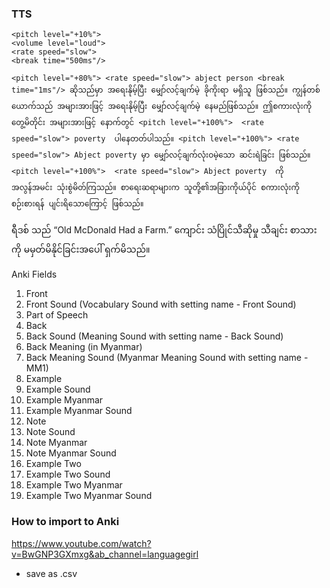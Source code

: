 ### TTS
```
<pitch level="+10%">
<volume level="loud">
<rate speed="slow">
<break time="500ms"/>

```
```
<pitch level="+80%"> <rate speed="slow"> abject person <break time="1ms"/> ဆိုသည်မှာ အရေးနိုမ့်ပြီး မျှော်လင့်ချက်မဲ့ ခိုကိုးရာ မရှိသူ ဖြစ်သည်။ ကျွန်တစ်ယောက်သည် အများအားဖြင့် အရေးနိုမ့်ပြီး မျှော်လင့်ချက်မဲ့ နေမည်ဖြစ်သည်။ ဤစကားလုံးကို တွေ့မိတိုင်း အများအားဖြင့် နောက်တွင် <pitch level="+100%">  <rate speed="slow"> poverty  ပါနေတတ်ပါသည်။ <pitch level="+100%"> <rate speed="slow"> Abject poverty မှာ မျှော်လင့်ချက်လုံးဝမဲ့သော ဆင်းရဲခြင်း ဖြစ်သည်။ <pitch level="+100%">  <rate speed="slow"> Abject poverty  ကို အလွန်အမင်း သုံးစွဲမိတ်ကြသည်။ စာရေးဆရာများက သူတို့၏အခြားကိုယ်ပိုင် စကားလုံးကို စဉ်းစားရန် ပျင်းရိသောကြောင့် ဖြစ်သည်။
```



ရီဒစ် သည် <lang xml:lang="en-GB"> “Old McDonald Had a Farm.”</lang> ကျောင်း သံပြိုင်သီဆိုမှု သီချင်း စာသားကို မမှတ်မိနိုင်ခြင်းအပေါ် ရှက်မိသည်။

Anki Fields

1. Front
2. Front Sound (Vocabulary Sound with setting name - Front Sound)
3. Part of Speech
4. Back
5. Back Sound (Meaning Sound with setting name - Back Sound)
6. Back Meaning (in Myanmar)
7. Back Meaning Sound (Myanmar Meaning Sound with setting name - MM1)
8. Example
9. Example Sound
10. Example Myanmar
11. Example Myanmar Sound
12. Note
13. Note Sound
14. Note Myanmar
15. Note Myanmar Sound
16. Example Two
17. Example Two Sound
18. Example Two Myanmar
19. Example Two Myanmar Sound


### How to import to Anki
https://www.youtube.com/watch?v=BwGNP3GXmxg&ab_channel=languagegirl
- save as .csv
